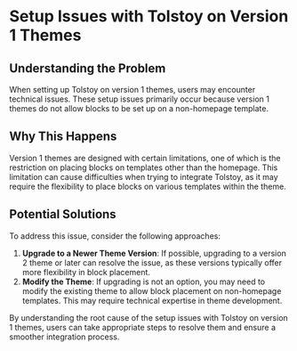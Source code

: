# Setup Issues with Tolstoy on Version 1 Themes

## Understanding the Problem

When setting up Tolstoy on version 1 themes, users may encounter technical issues. These setup issues primarily occur because version 1 themes do not allow blocks to be set up on a non-homepage template.

## Why This Happens

Version 1 themes are designed with certain limitations, one of which is the restriction on placing blocks on templates other than the homepage. This limitation can cause difficulties when trying to integrate Tolstoy, as it may require the flexibility to place blocks on various templates within the theme.

## Potential Solutions

To address this issue, consider the following approaches:

1. **Upgrade to a Newer Theme Version**: If possible, upgrading to a version 2 theme or later can resolve the issue, as these versions typically offer more flexibility in block placement.
2. **Modify the Theme**: If upgrading is not an option, you may need to modify the existing theme to allow block placement on non-homepage templates. This may require technical expertise in theme development.

By understanding the root cause of the setup issues with Tolstoy on version 1 themes, users can take appropriate steps to resolve them and ensure a smoother integration process.